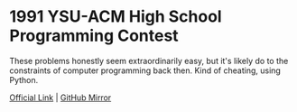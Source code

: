 # 1991 YSU-ACM High School Programming Contest

These problems honestly seem extraordinarily easy, but it's likely do to the constraints of computer programming back then. Kind of cheating, using Python.

[Official Link](https://people.eecs.berkeley.edu/~hilfingr/programming-contest/ysu_91.pdf) | [GitHub Mirror](./ysu_91.pdf)